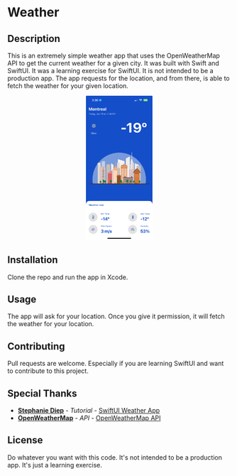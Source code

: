 # Weather

## Description

This is an extremely simple weather app that uses the OpenWeatherMap API to get the current weather for a given city. It was built with Swift and SwiftUI. It was a learning exercise for SwiftUI. It is not intended to be a production app. The app requests for the location, and from there, is able to fetch the weather for your given location.

<p align="center">
    <img src="images/weather_app_ss.jpeg" width="150">
</p>

## Installation

Clone the repo and run the app in Xcode.

## Usage

The app will ask for your location. Once you give it permission, it will fetch the weather for your location.

## Contributing

Pull requests are welcome. Especially if you are learning SwiftUI and want to contribute to this project.

## Special Thanks

* **[Stephanie Diep](https://github.com/stephdiep)** - *Tutorial* - [SwiftUI Weather App](https://github.com/stephdiep/WeatherApp)
* **[OpenWeatherMap](https://openweathermap.org/)** - *API* - [OpenWeatherMap API](https://openweathermap.org/api)

## License

Do whatever you want with this code. It's not intended to be a production app. It's just a learning exercise.
